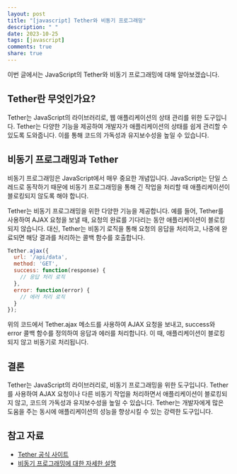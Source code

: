 ```yaml
---
layout: post
title: "[javascript] Tether와 비동기 프로그래밍"
description: " "
date: 2023-10-25
tags: [javascript]
comments: true
share: true
---
```


이번 글에서는 JavaScript의 Tether와 비동기 프로그래밍에 대해 알아보겠습니다.

## Tether란 무엇인가요?

Tether는 JavaScript의 라이브러리로, 웹 애플리케이션의 상태 관리를 위한 도구입니다. Tether는 다양한 기능을 제공하여 개발자가 애플리케이션의 상태를 쉽게 관리할 수 있도록 도와줍니다. 이를 통해 코드의 가독성과 유지보수성을 높일 수 있습니다.

## 비동기 프로그래밍과 Tether

비동기 프로그래밍은 JavaScript에서 매우 중요한 개념입니다. JavaScript는 단일 스레드로 동작하기 때문에 비동기 프로그래밍을 통해 긴 작업을 처리할 때 애플리케이션이 블로킹되지 않도록 해야 합니다.

Tether는 비동기 프로그래밍을 위한 다양한 기능을 제공합니다. 예를 들어, Tether를 사용하여 AJAX 요청을 보낼 때, 요청의 완료를 기다리는 동안 애플리케이션이 블로킹되지 않습니다. 대신, Tether는 비동기 로직을 통해 요청의 응답을 처리하고, 나중에 완료되면 해당 결과를 처리하는 콜백 함수를 호출합니다.

```javascript
Tether.ajax({
  url: '/api/data',
  method: 'GET',
  success: function(response) {
    // 응답 처리 로직
  },
  error: function(error) {
    // 에러 처리 로직
  }
});
```

위의 코드에서 Tether.ajax 메소드를 사용하여 AJAX 요청을 보내고, success와 error 콜백 함수를 정의하여 응답과 에러를 처리합니다. 이 때, 애플리케이션이 블로킹되지 않고 비동기로 처리됩니다.

## 결론

Tether는 JavaScript의 라이브러리로, 비동기 프로그래밍을 위한 도구입니다. Tether를 사용하여 AJAX 요청이나 다른 비동기 작업을 처리하면서 애플리케이션이 블로킹되지 않고, 코드의 가독성과 유지보수성을 높일 수 있습니다. Tether는 개발자에게 많은 도움을 주는 동시에 애플리케이션의 성능을 향상시킬 수 있는 강력한 도구입니다.

## 참고 자료

- [Tether 공식 사이트](https://tether.to)
- [비동기 프로그래밍에 대한 자세한 설명](https://developer.mozilla.org/ko/docs/Web/JavaScript/EventLoop)